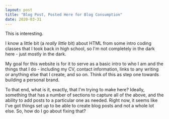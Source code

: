 ```yaml
---
layout: post
title: "Blog Post, Posted Here for Blog Consumption"
date: 2020-03-31
---
```


This is interesting.

I know a little bit (a _really little_ bit) about HTML from some intro coding classes that I took back in high school, so I'm not completely in the dark here - just mostly in the dark.

My goal for this website is for it to serve as a basic intro to who I am and the things that I do - including my CV, contact information, links to any writing or anything else that I create, and so on. Think of this as step one towards building a personal brand.

To that end, what is it, exactly, that I'm trying to make here? Ideally, something that has a number of sections to capture all of the above, and the ability to add posts to a particular one as needed. Right now, it seems like I've got things set up to be able to create blog posts and not a whole lot else. So, how do I go about fixing that?
